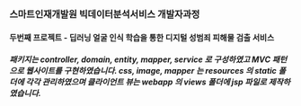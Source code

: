 ### 스마트인재개발원 빅데이터분석서비스 개발자과정 
#### 두번째 프로젝트 - 딥러닝 얼굴 인식 학습을 통한 디지털 성범죄 피해물 검출 서비스
##### 패키지는 controller, domain, entity, mapper, service 로 구성하였고 MVC 패턴으로 웹사이트를 구현하였습니다. css, image, mapper 는 resources 의 static 폴더에 각각 관리하였으며 클라이언트 뷰는 webapp 의 views 폴더에 jsp 파일로 제작하였습니다.
